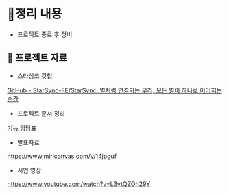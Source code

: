 # 📝정리 내용

- 프로젝트 종료 후 정비

## 📌 프로젝트 자료

- 스타싱크 깃헙

[GitHub - StarSync-FE/StarSync: 별처럼 연결되는 우리, 모든 별이 하나로 이어지는 순간](https://github.com/StarSync-FE/StarSync)

- 프로젝트 문서 정리

[기능 담당표](https://www.notion.so/1d82526f72c18063a4ebf66c1d886c82?pvs=21) 

- 발표자료

https://www.miricanvas.com/v/14jpguf

- 시연 영상

https://www.youtube.com/watch?v=L3vtQZOh29Y